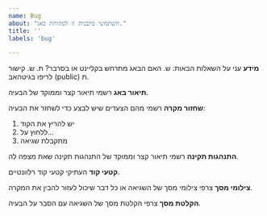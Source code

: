 ```yaml
---
name: Bug
about: "השתמשי בתבנית זו לפתיחת באג."
title: ''
labels: 'bug'

---
```

**מידע**
עני על השאלות הבאות:
ש. האם הבאג מתרחש בקליינט או בסרבר?
ת. 
ש. קישור לריפו בגיטהאב (public)
ת. 


**תיאור באג**
רשמי תיאור קצר וממוקד של הבעיה.


**שחזור מקרה**
רשמי מהם הצעדים שיש לבצע כדי לשחזר את הבעיה:
1. יש להריץ את הקוד
2. ללחוץ על...
3. מתקבלת שגיאה


**התנהגות תקינה**
רשמי תיאור קצר וממוקד של התנהגות תקינה שאת מצפה לה.


**קטעי קוד**
העתיקי קטעי קוד רלוונטיים.


**צילומי מסך**
צרפי צילומי מסך של השגיאה או כל דבר שיכול לעזור להבין את המקרה.


**הקלטת מסך**
צרפי הקלטת מסך של השגיאה עם הסבר על הבעיה.

